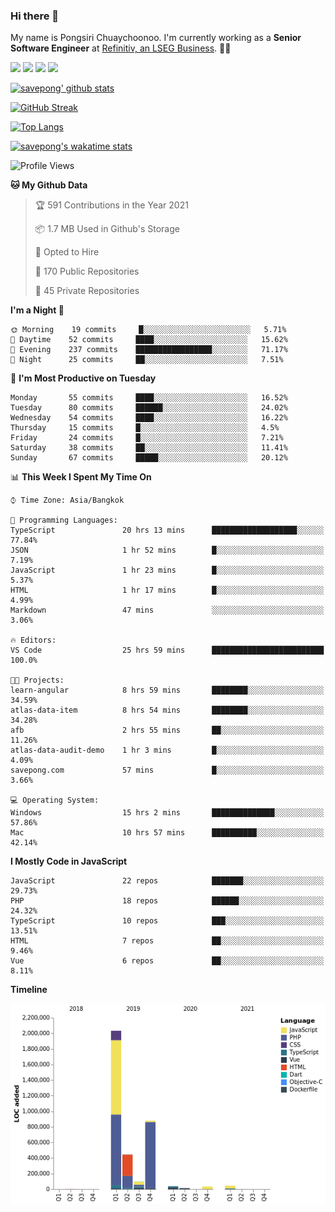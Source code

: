 ### Hi there 👋

My name is Pongsiri Chuaychoonoo. I'm currently working as a **Senior Software Engineer** at [Refinitiv, an LSEG Business](https://www.refinitiv.com). 👨‍💻

[<img src="https://img.shields.io/badge/savepong.com-%230077B5.svg?&style=for-the-badge&color=81e6d9" />](https://savepong.com)
[<img src="https://img.shields.io/badge/linkedin-%230077B5.svg?&style=for-the-badge&logo=linkedin&logoColor=white" />](https://www.linkedin.com/in/savepong)
[![](https://komarev.com/ghpvc/?username=savepong&color=blue&label=Profile%20Views)](https://github.com/savepong)
[![](https://img.shields.io/github/followers/savepong?label=GitHub%20Followers)](https://github.com/savepong)

[![savepong' github stats](https://github-readme-stats.vercel.app/api?username=savepong&show_icons=true&count_private=true&theme=gotham&hide_border=true&bg_color=00000000&text_color=768390FF)](https://savepong.com/posts/stats)

[![GitHub Streak](https://github-readme-streak-stats.herokuapp.com?user=savepong&theme=gotham&hide_border=true&background=00000000&dates=768390FF)](https://savepong.com/posts/stats)

[![Top Langs](https://github-readme-stats.vercel.app/api/top-langs/?username=savepong&layout=compact&langs_count=10&theme=gotham&hide_border=true&bg_color=00000000&text_color=768390FF)](https://savepong.com/posts/stats)

[![savepong's wakatime stats](https://github-readme-stats.vercel.app/api/wakatime?username=@savepong&layout=default&theme=gotham&hide_border=true&bg_color=00000000&text_color=768390FF)](https://savepong.com/posts/stats)

<!--START_SECTION:waka-->
![Profile Views](http://img.shields.io/badge/Profile%20Views-11-blue)

**🐱 My Github Data** 

> 🏆 591 Contributions in the Year 2021
 > 
> 📦 1.7 MB Used in Github's Storage 
 > 
> 💼 Opted to Hire
 > 
> 📜 170 Public Repositories 
 > 
> 🔑 45 Private Repositories  
 > 
**I'm a Night 🦉** 

```text
🌞 Morning    19 commits     █░░░░░░░░░░░░░░░░░░░░░░░░   5.71% 
🌆 Daytime    52 commits     ████░░░░░░░░░░░░░░░░░░░░░   15.62% 
🌃 Evening    237 commits    █████████████████░░░░░░░░   71.17% 
🌙 Night      25 commits     ██░░░░░░░░░░░░░░░░░░░░░░░   7.51%

```
📅 **I'm Most Productive on Tuesday** 

```text
Monday       55 commits     ████░░░░░░░░░░░░░░░░░░░░░   16.52% 
Tuesday      80 commits     ██████░░░░░░░░░░░░░░░░░░░   24.02% 
Wednesday    54 commits     ████░░░░░░░░░░░░░░░░░░░░░   16.22% 
Thursday     15 commits     █░░░░░░░░░░░░░░░░░░░░░░░░   4.5% 
Friday       24 commits     █░░░░░░░░░░░░░░░░░░░░░░░░   7.21% 
Saturday     38 commits     ██░░░░░░░░░░░░░░░░░░░░░░░   11.41% 
Sunday       67 commits     █████░░░░░░░░░░░░░░░░░░░░   20.12%

```


📊 **This Week I Spent My Time On** 

```text
⌚︎ Time Zone: Asia/Bangkok

💬 Programming Languages: 
TypeScript               20 hrs 13 mins      ███████████████████░░░░░░   77.84% 
JSON                     1 hr 52 mins        █░░░░░░░░░░░░░░░░░░░░░░░░   7.19% 
JavaScript               1 hr 23 mins        █░░░░░░░░░░░░░░░░░░░░░░░░   5.37% 
HTML                     1 hr 17 mins        █░░░░░░░░░░░░░░░░░░░░░░░░   4.99% 
Markdown                 47 mins             ░░░░░░░░░░░░░░░░░░░░░░░░░   3.06%

🔥 Editors: 
VS Code                  25 hrs 59 mins      █████████████████████████   100.0%

🐱‍💻 Projects: 
learn-angular            8 hrs 59 mins       ████████░░░░░░░░░░░░░░░░░   34.59% 
atlas-data-item          8 hrs 54 mins       ████████░░░░░░░░░░░░░░░░░   34.28% 
afb                      2 hrs 55 mins       ██░░░░░░░░░░░░░░░░░░░░░░░   11.26% 
atlas-data-audit-demo    1 hr 3 mins         █░░░░░░░░░░░░░░░░░░░░░░░░   4.09% 
savepong.com             57 mins             █░░░░░░░░░░░░░░░░░░░░░░░░   3.66%

💻 Operating System: 
Windows                  15 hrs 2 mins       ██████████████░░░░░░░░░░░   57.86% 
Mac                      10 hrs 57 mins      ██████████░░░░░░░░░░░░░░░   42.14%

```

**I Mostly Code in JavaScript** 

```text
JavaScript               22 repos            ███████░░░░░░░░░░░░░░░░░░   29.73% 
PHP                      18 repos            ██████░░░░░░░░░░░░░░░░░░░   24.32% 
TypeScript               10 repos            ███░░░░░░░░░░░░░░░░░░░░░░   13.51% 
HTML                     7 repos             ██░░░░░░░░░░░░░░░░░░░░░░░   9.46% 
Vue                      6 repos             ██░░░░░░░░░░░░░░░░░░░░░░░   8.11%

```


**Timeline**

![Chart not found](https://raw.githubusercontent.com/savepong/savepong/main/charts/bar_graph.png) 


<!--END_SECTION:waka-->

<!--
**savepong/savepong** is a ✨ _special_ ✨ repository because its `README.md` (this file) appears on your GitHub profile.

Here are some ideas to get you started:

- 🔭 I’m currently working on WebComponents and TypeScript.
- 🌱 I’m currently learning ...
- 👯 I’m looking to collaborate on ...
- 🤔 I’m looking for help with ...
- 💬 Ask me about ...
- 📫 How to reach me: ...
- 😄 Pronouns: ...
- ⚡ Fun fact: ...
-->

